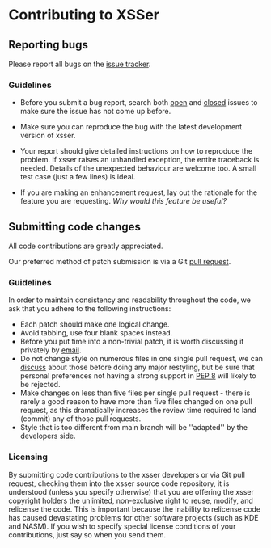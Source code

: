 # Contributing to XSSer

## Reporting bugs

Please report all bugs on the [issue tracker](https://github.com/epsylon/xsser/issues).

### Guidelines

* Before you submit a bug report, search both [open](https://github.com/epsylon/xsser/issues?q=is%3Aopen+is%3Aissue) and [closed](https://github.com/epsylon/xsser/issues?q=is%3Aissue+is%3Aclosed) issues to make sure the issue has not come up before. 

* Make sure you can reproduce the bug with the latest development version of xsser.

* Your report should give detailed instructions on how to reproduce the problem. If xsser raises an unhandled exception, the entire traceback is needed. Details of the unexpected behaviour are welcome too. A small test case (just a few lines) is ideal.

* If you are making an enhancement request, lay out the rationale for the feature you are requesting. *Why would this feature be useful?*

## Submitting code changes

All code contributions are greatly appreciated.

Our preferred method of patch submission is via a Git [pull request](https://help.github.com/articles/using-pull-requests).

### Guidelines

In order to maintain consistency and readability throughout the code, we ask that you adhere to the following instructions:

* Each patch should make one logical change.
* Avoid tabbing, use four blank spaces instead.
* Before you put time into a non-trivial patch, it is worth discussing it privately by [email](mailto:epsylon@riseup.net).
* Do not change style on numerous files in one single pull request, we can [discuss](mailto:epsylon@riseup.net) about those before doing any major restyling, but be sure that personal preferences not having a strong support in [PEP 8](http://www.python.org/dev/peps/pep-0008/) will likely to be rejected.
* Make changes on less than five files per single pull request - there is rarely a good reason to have more than five files changed on one pull request, as this dramatically increases the review time required to land (commit) any of those pull requests.
* Style that is too different from main branch will be ''adapted'' by the developers side.

### Licensing

By submitting code contributions to the xsser developers or via Git pull request, checking them into the xsser source code repository, it is understood (unless you specify otherwise) that you are offering the xsser copyright holders the unlimited, non-exclusive right to reuse, modify, and relicense the code. This is important because the inability to relicense code has caused devastating problems for other software projects (such as KDE and NASM). If you wish to specify special license conditions of your contributions, just say so when you send them.

